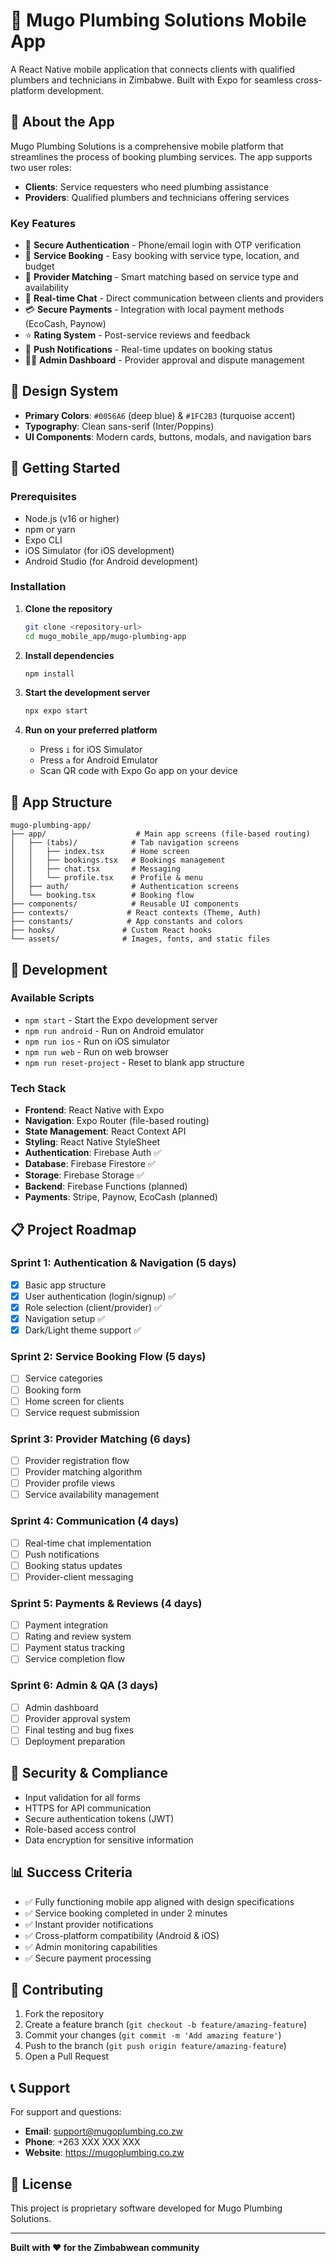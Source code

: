 # 🚰 Mugo Plumbing Solutions Mobile App

A React Native mobile application that connects clients with qualified plumbers and technicians in Zimbabwe. Built with Expo for seamless cross-platform development.

## 📱 About the App

Mugo Plumbing Solutions is a comprehensive mobile platform that streamlines the process of booking plumbing services. The app supports two user roles:

- **Clients**: Service requesters who need plumbing assistance
- **Providers**: Qualified plumbers and technicians offering services

### Key Features

- 🔐 **Secure Authentication** - Phone/email login with OTP verification
- 📅 **Service Booking** - Easy booking with service type, location, and budget
- 👥 **Provider Matching** - Smart matching based on service type and availability
- 💬 **Real-time Chat** - Direct communication between clients and providers
- 💳 **Secure Payments** - Integration with local payment methods (EcoCash, Paynow)
- ⭐ **Rating System** - Post-service reviews and feedback
- 🔔 **Push Notifications** - Real-time updates on booking status
- 👨‍💼 **Admin Dashboard** - Provider approval and dispute management

## 🎨 Design System

- **Primary Colors**: `#0056A6` (deep blue) & `#1FC2B3` (turquoise accent)
- **Typography**: Clean sans-serif (Inter/Poppins)
- **UI Components**: Modern cards, buttons, modals, and navigation bars

## 🚀 Getting Started

### Prerequisites

- Node.js (v16 or higher)
- npm or yarn
- Expo CLI
- iOS Simulator (for iOS development)
- Android Studio (for Android development)

### Installation

1. **Clone the repository**
   ```bash
   git clone <repository-url>
   cd mugo_mobile_app/mugo-plumbing-app
   ```

2. **Install dependencies**
   ```bash
   npm install
   ```

3. **Start the development server**
   ```bash
   npx expo start
   ```

4. **Run on your preferred platform**
   - Press `i` for iOS Simulator
   - Press `a` for Android Emulator
   - Scan QR code with Expo Go app on your device

## 📱 App Structure

```
mugo-plumbing-app/
├── app/                    # Main app screens (file-based routing)
│   ├── (tabs)/            # Tab navigation screens
│   │   ├── index.tsx      # Home screen
│   │   ├── bookings.tsx   # Bookings management
│   │   ├── chat.tsx       # Messaging
│   │   └── profile.tsx    # Profile & menu
│   ├── auth/              # Authentication screens
│   └── booking.tsx        # Booking flow
├── components/            # Reusable UI components
├── contexts/             # React contexts (Theme, Auth)
├── constants/            # App constants and colors
├── hooks/               # Custom React hooks
└── assets/              # Images, fonts, and static files
```

## 🔧 Development

### Available Scripts

- `npm start` - Start the Expo development server
- `npm run android` - Run on Android emulator
- `npm run ios` - Run on iOS simulator
- `npm run web` - Run on web browser
- `npm run reset-project` - Reset to blank app structure

### Tech Stack

- **Frontend**: React Native with Expo
- **Navigation**: Expo Router (file-based routing)
- **State Management**: React Context API
- **Styling**: React Native StyleSheet
- **Authentication**: Firebase Auth ✅
- **Database**: Firebase Firestore ✅
- **Storage**: Firebase Storage ✅
- **Backend**: Firebase Functions (planned)
- **Payments**: Stripe, Paynow, EcoCash (planned)

## 📋 Project Roadmap

### Sprint 1: Authentication & Navigation (5 days)
- [x] Basic app structure
- [x] User authentication (login/signup) ✅
- [x] Role selection (client/provider) ✅
- [x] Navigation setup ✅
- [x] Dark/Light theme support ✅

### Sprint 2: Service Booking Flow (5 days)
- [ ] Service categories
- [ ] Booking form
- [ ] Home screen for clients
- [ ] Service request submission

### Sprint 3: Provider Matching (6 days)
- [ ] Provider registration flow
- [ ] Provider matching algorithm
- [ ] Provider profile views
- [ ] Service availability management

### Sprint 4: Communication (4 days)
- [ ] Real-time chat implementation
- [ ] Push notifications
- [ ] Booking status updates
- [ ] Provider-client messaging

### Sprint 5: Payments & Reviews (4 days)
- [ ] Payment integration
- [ ] Rating and review system
- [ ] Payment status tracking
- [ ] Service completion flow

### Sprint 6: Admin & QA (3 days)
- [ ] Admin dashboard
- [ ] Provider approval system
- [ ] Final testing and bug fixes
- [ ] Deployment preparation

## 🔐 Security & Compliance

- Input validation for all forms
- HTTPS for API communication
- Secure authentication tokens (JWT)
- Role-based access control
- Data encryption for sensitive information

## 📊 Success Criteria

- ✅ Fully functioning mobile app aligned with design specifications
- ✅ Service booking completed in under 2 minutes
- ✅ Instant provider notifications
- ✅ Cross-platform compatibility (Android & iOS)
- ✅ Admin monitoring capabilities
- ✅ Secure payment processing

## 🤝 Contributing

1. Fork the repository
2. Create a feature branch (`git checkout -b feature/amazing-feature`)
3. Commit your changes (`git commit -m 'Add amazing feature'`)
4. Push to the branch (`git push origin feature/amazing-feature`)
5. Open a Pull Request

## 📞 Support

For support and questions:
- **Email**: support@mugoplumbing.co.zw
- **Phone**: +263 XXX XXX XXX
- **Website**: https://mugoplumbing.co.zw

## 📄 License

This project is proprietary software developed for Mugo Plumbing Solutions.

---

**Built with ❤️ for the Zimbabwean community**
